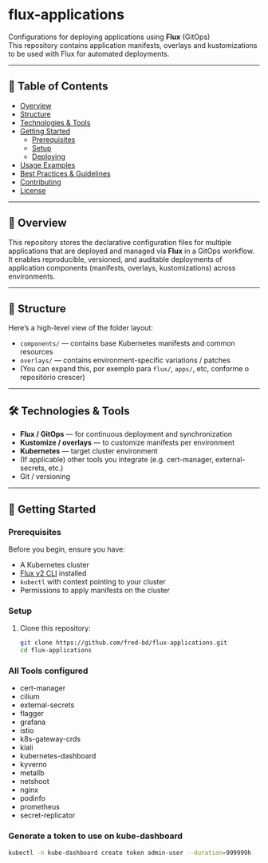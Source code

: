# flux-applications

Configurations for deploying applications using **Flux** (GitOps)  
This repository contains application manifests, overlays and kustomizations to be used with Flux for automated deployments.

---

## 🚀 Table of Contents

- [Overview](#overview)  
- [Structure](#structure)  
- [Technologies & Tools](#technologies--tools)  
- [Getting Started](#getting-started)  
  - [Prerequisites](#prerequisites)  
  - [Setup](#setup)  
  - [Deploying](#deploying)  
- [Usage Examples](#usage-examples)  
- [Best Practices & Guidelines](#best-practices--guidelines)  
- [Contributing](#contributing)  
- [License](#license)  

---

## 📌 Overview

This repository stores the declarative configuration files for multiple applications that are deployed and managed via **Flux** in a GitOps workflow.  
It enables reproducible, versioned, and auditable deployments of application components (manifests, overlays, kustomizations) across environments.

---

## 🧱 Structure

Here’s a high-level view of the folder layout:


- `components/` — contains base Kubernetes manifests and common resources  
- `overlays/` — contains environment-specific variations / patches  
- (You can expand this, por exemplo para `flux/`, `apps/`, etc, conforme o repositório crescer)

---

## 🛠 Technologies & Tools

- **Flux / GitOps** — for continuous deployment and synchronization  
- **Kustomize / overlays** — to customize manifests per environment  
- **Kubernetes** — target cluster environment  
- (If applicable) other tools you integrate (e.g. cert-manager, external-secrets, etc.)  
- Git / versioning  

---

## 🧭 Getting Started

### Prerequisites

Before you begin, ensure you have:

- A Kubernetes cluster  
- [Flux v2 CLI](https://fluxcd.io) installed  
- `kubectl` with context pointing to your cluster  
- Permissions to apply manifests on the cluster  

### Setup

1. Clone this repository:  
   ```bash
   git clone https://github.com/fred-bd/flux-applications.git
   cd flux-applications

### All Tools configured
- cert-manager
- cilium
- external-secrets
- flagger
- grafana
- istio
- k8s-gateway-crds
- kiali
- kubernetes-dashboard
- kyverno
- metallb
- netshoot
- nginx
- podinfo
- prometheus
- secret-replicator

### Generate a token to use on kube-dashboard

```sh
kubectl -n kube-dashboard create token admin-user --duration=999999h
```
